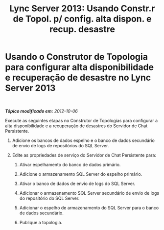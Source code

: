 ﻿---
title: "Lync Server 2013: Usando Constr.r de Topol. p/ config. alta dispon. e recup. desastre"
TOCTitle: Usando o Construtor de Topologia para configurar alta disponibilidade e recuperação de desastre
ms:assetid: abc1a25d-1f5e-46ef-91d2-0144fc847206
ms:mtpsurl: https://technet.microsoft.com/pt-br/library/JJ205172(v=OCS.15)
ms:contentKeyID: 49307763
ms.date: 05/19/2016
mtps_version: v=OCS.15
ms.translationtype: HT
---

# Usando o Construtor de Topologia para configurar alta disponibilidade e recuperação de desastre no Lync Server 2013

 

_**Tópico modificado em:** 2012-10-06_

Execute as seguintes etapas no Construtor de Topologias para configurar a alta disponibilidade e a recuperação de desastres do Servidor de Chat Persistente.

1.  Adicione os bancos de dados espelho e o banco de dados secundário de envio de logs de repositórios do SQL Server.

2.  Edite as propriedades de serviço do Servidor de Chat Persistente para:
    
    1.  Ativar espelhamento do banco de dados primário.
    
    2.  Adicione o armazenamento SQL Server do espelho primário.
    
    3.  Ativar o banco de dados de envio de logs do SQL Server.
    
    4.  Adicionar o armazenamento SQL Server secundário de envio de logs do repositório do SQL Server.
    
    5.  Adicionar o espelho de armazenamento do SQL Server para o banco de dados secundário.
    
    6.  Publique a topologia.

